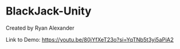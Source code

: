 # BlackJack-Unity

Created by Ryan Alexander

Link to Demo:
https://youtu.be/80jYfXeT23o?si=YqTNb5t3yi5aPiA2
